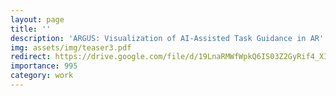 ```yaml
---
layout: page
title: ''
description: 'ARGUS: Visualization of AI-Assisted Task Guidance in AR'
img: assets/img/teaser3.pdf
redirect: https://drive.google.com/file/d/19LnaRMWfWpkQ6IS03Z2GyRif4_XI7eqR/view?usp=sharing
importance: 995
category: work
---
```

